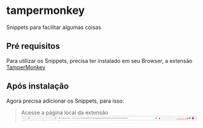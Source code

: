 # tampermonkey
Snippets para facilitar algumas coisas

## Pré requisitos
Para utilizar os Snippets, precisa ter instalado em seu Browser, a extensão [TamperMonkey](https://chrome.google.com/webstore/detail/tampermonkey-beta/gcalenpjmijncebpfijmoaglllgpjagf)

## Após instalação
Agora precisa adicionar os Snippets, para isso:

> Acesse a página local da extensão
![Quebra Cabeça](./images/01.png)